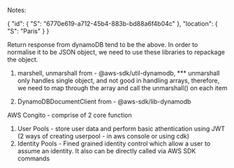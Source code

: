 Notes:

{
"id": {
"S": "6770e619-a712-45b4-883b-bd88a6f4b04c"
},
"location": {
"S": "Paris"
}
}

Return response from dynamoDB tend to be the above. In order to normalise it to be JSON object, we need to use these libraries to repackage the object.

1. marshell, unmarshall from - @aws-sdk/util-dynamodb, \*\*\* unmarshall only handles single object, and not good in handling arrays, therefore, we need to map through the array and call the unmarshall() on each item

2. DynamoDBDocumentClient from - @aws-sdk/lib-dynamodb

AWS Congito - comprise of 2 core function

1. User Pools - store user data and perform basic athentication using JWT (2 ways of creating userpool - in aws console or using cdk)
2. Identity Pools - Fined grained identity control which allow a user to assume an identity. It also can be directly called via AWS SDK commands
